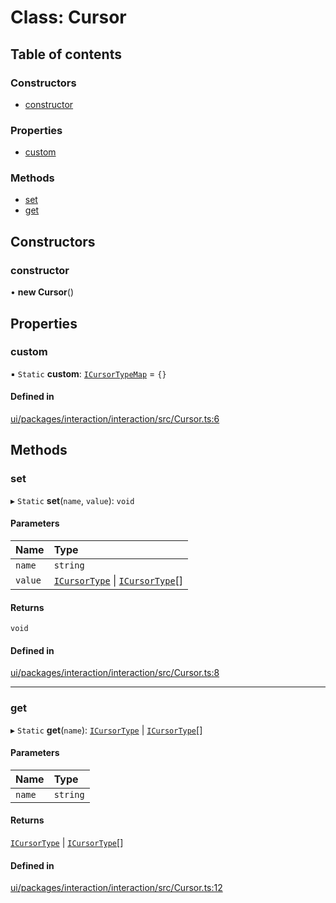 # Class: Cursor

## Table of contents

### Constructors

- [constructor](Cursor.md#constructor)

### Properties

- [custom](Cursor.md#custom)

### Methods

- [set](Cursor.md#set)
- [get](Cursor.md#get)

## Constructors

### constructor

• **new Cursor**()

## Properties

### custom

▪ `Static` **custom**: [`ICursorTypeMap`](../interfaces/ICursorTypeMap.md) = `{}`

#### Defined in

[ui/packages/interaction/interaction/src/Cursor.ts:6](https://github.com/leaferjs/leafer-ui/blob/63b7718/packages/interaction/interaction/src/Cursor.ts#L6)

## Methods

### set

▸ `Static` **set**(`name`, `value`): `void`

#### Parameters

| Name | Type |
| :------ | :------ |
| `name` | `string` |
| `value` | [`ICursorType`](../modules.md#icursortype) \| [`ICursorType`](../modules.md#icursortype)[] |

#### Returns

`void`

#### Defined in

[ui/packages/interaction/interaction/src/Cursor.ts:8](https://github.com/leaferjs/leafer-ui/blob/63b7718/packages/interaction/interaction/src/Cursor.ts#L8)

___

### get

▸ `Static` **get**(`name`): [`ICursorType`](../modules.md#icursortype) \| [`ICursorType`](../modules.md#icursortype)[]

#### Parameters

| Name | Type |
| :------ | :------ |
| `name` | `string` |

#### Returns

[`ICursorType`](../modules.md#icursortype) \| [`ICursorType`](../modules.md#icursortype)[]

#### Defined in

[ui/packages/interaction/interaction/src/Cursor.ts:12](https://github.com/leaferjs/leafer-ui/blob/63b7718/packages/interaction/interaction/src/Cursor.ts#L12)
